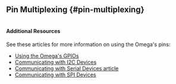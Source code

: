 

## Pin Multiplexing  {#pin-multiplexing}

```{r child = './using-gpios-multiplexed-pins.md'}
```

#### Additional Resources

See these articles for more information on using the Omega's pins:

* [Using the Omega's GPIOs](#using-gpios)
* [Communicating with I2C Devices](#communicating-with-i2c-devices)
* [Communicating with Serial Devices article](#uart1)
* [Communicating with SPI Devices](#communicating-with-spi-devices)
